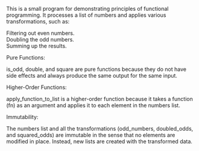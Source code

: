 This is a small program for demonstrating principles of functional programming. It processes a list of numbers and applies various transformations, such as:

Filtering out even numbers. \
Doubling the odd numbers. \
Summing up the results. 

Pure Functions:

is_odd, double, and square are pure functions because they do not have side effects and always produce the same output for the same input.

Higher-Order Functions:

apply_function_to_list is a higher-order function because it takes a function (fn) as an argument and applies it to each element in the numbers list.

Immutability:

The numbers list and all the transformations (odd_numbers, doubled_odds, and squared_odds) are immutable in the sense that no elements are modified in place. Instead, new lists are created with the transformed data.

